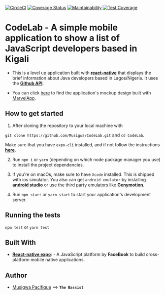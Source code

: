 [![CircleCI](https://circleci.com/gh/Musigwa/CodeLab.svg?style=svg)](https://circleci.com/gh/Musigwa/CodeLab)
[![Coverage Status](https://coveralls.io/repos/github/Musigwa/CodeLab/badge.svg?branch=master)](https://coveralls.io/github/Musigwa/CodeLab?branch=master)
[![Maintainability](https://api.codeclimate.com/v1/badges/9ab1aecdc9de22ecc4e7/maintainability)](https://codeclimate.com/github/Musigwa/CodeLab/maintainability)
[![Test Coverage](https://api.codeclimate.com/v1/badges/9ab1aecdc9de22ecc4e7/test_coverage)](https://codeclimate.com/github/Musigwa/CodeLab/test_coverage)

# CodeLab - A simple mobile application to show a list of JavaScript developers based in Kigali

- This is a level up application built with **[react-native](https://facebook.github.io/react-native/)** that displays the brief information about Java developers based in Lagos/Nigeria. It uses the **[Github API](https://developer.github.com/v3/)**.

- You can click [here](https://marvelapp.com/project/4068318) to find the application's mockup design built with [MarvelApp](https://marvelapp.com/).

## How to get started

1. After cloning the repository to your local machine with

`git clone https://github.com/Musigwa/CodeLab.git` and `cd CodeLab`.

Make sure that you have `expo-cli` installed, and if not follow the instructions **[here](https://docs.expo.io/versions/latest/)**.

2. Run `npm i` or `yarn` (depending on which node package manager you use) to install the project dependencies.

3. If you're on macOs, make sure to have `Xcode` installed. This is shipped with ios simulator. You also can get `android emulator` by installing **[android studio](https://developer.android.com/studio/)** or use the third party emulators like **[Genymotion](https://www.genymotion.com/)**.

4. Run `npm start` or `yarn start` to start your application's development server.

## Running the tests

`npm test` or `yarn test`

## Built With

- **[React-native expo](https://expo.io/)**: - A JavaScript platform by **FaceBook** to build cross-platform mobile native applications.

## Author

- [Musigwa Pacifique](https://github.com/Musigwa) ==> **`The Bassist`**
